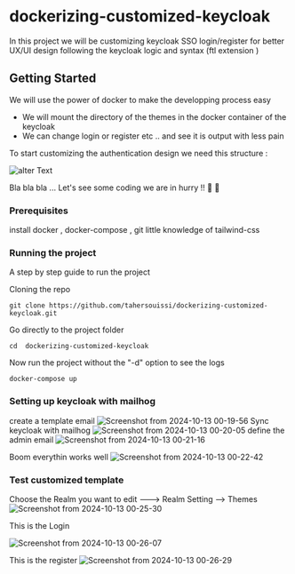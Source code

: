 # dockerizing-customized-keycloak

In this project we will be customizing  keycloak SSO login/register for better UX/UI design following the keycloak logic and syntax (ftl extension )
## Getting Started

We will use the power of docker to make the developping process easy 
- We will mount the directory of the themes in the docker container of the keycloak
- We can change login or register etc .. and see it is output with less pain

To start customizing the authentication design we need this structure :

![alter Text](https://github.com/user-attachments/assets/0131b53f-73e2-4a5b-a7eb-795ed9d03979?raw=true)

Bla bla bla ... 
Let's see some coding we are in hurry !!  🏃 🏃

### Prerequisites

install docker , docker-compose  , git
little knowledge of tailwind-css


### Running the project 

A step by step guide to run the project

Cloning the repo
```
git clone https://github.com/tahersouissi/dockerizing-customized-keycloak.git
```

Go directly to the project folder
```
cd  dockerizing-customized-keycloak
```

Now run the project without the "-d" option to see the logs
```
docker-compose up 
```

### Setting up keycloak with mailhog 
create a template email 
![Screenshot from 2024-10-13 00-19-56](https://github.com/user-attachments/assets/1ee5e141-a348-4111-8cd8-e3fc0da089ae)
Sync keycloak with mailhog
![Screenshot from 2024-10-13 00-20-05](https://github.com/user-attachments/assets/7e00e587-299c-44c8-9b43-68e3c9645446)
define the admin email
![Screenshot from 2024-10-13 00-21-16](https://github.com/user-attachments/assets/e5b14ff2-972b-43dd-92d1-1b2fb8a939ac)


Boom everythin works well
![Screenshot from 2024-10-13 00-22-42](https://github.com/user-attachments/assets/2742df87-052c-4d47-bfa3-863ea2793b02)

### Test customized template
Choose the Realm you want to edit ---> Realm Setting --> Themes 
![Screenshot from 2024-10-13 00-25-30](https://github.com/user-attachments/assets/2394faaf-f499-47d7-8251-3126c35cf4c0)

This is the Login


![Screenshot from 2024-10-13 00-26-07](https://github.com/user-attachments/assets/35750c62-fd5c-4813-9b05-376450e446ba)

This is the register
![Screenshot from 2024-10-13 00-26-29](https://github.com/user-attachments/assets/0053aaf7-f866-4a1f-849f-d7e4d6363891)








